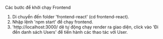 Các bước để khởi chạy Frontend
1. Di chuyển đến folder 'frontend-react' (cd frontend-react).
2. Nhập lệnh 'npm start' để chạy frontend.
3. 'http://localhost:3000/ dẽ tự động chạy render ra giao diện, click vào 'Đi đến danh sách Users' để tiến hành các thao tác với User.
